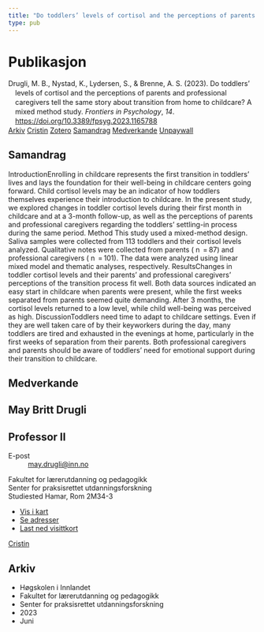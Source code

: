 ```yaml
---
title: "Do toddlers’ levels of cortisol and the perceptions of parents and professional caregivers tell the same story about transition from home to childcare? A mixed method study"
type: pub
---
```

<h1>Publikasjon</h1>
<article id="csl-bib-container-94NFDAE4" class="csl-bib-container">
  <div class="csl-bib-body" style="line-height: 1.35; padding-left: 1em; text-indent:-1em;">
  <div class="csl-entry">Drugli, M. B., Nystad, K., Lydersen, S., &amp; Brenne, A. S. (2023). Do toddlers&#x2019; levels of cortisol and the perceptions of parents and professional caregivers tell the same story about transition from home to childcare? A mixed method study. <i>Frontiers in Psychology</i>, <i>14</i>. <a href="https://doi.org/10.3389/fpsyg.2023.1165788">https://doi.org/10.3389/fpsyg.2023.1165788</a></div>
</div>
  <div class="csl-bib-buttons">
    <a href="#taxonomy-article-94NFDAE4" class="csl-bib-button">Arkiv</a>
    <a href="https://app.cristin.no/results/show.jsf?id=2159740" alt="Cristin URL" class="csl-bib-button">Cristin</a>
    <a href="http://zotero.org/groups/5022929/items/94NFDAE4" alt="Zotero URL" class="csl-bib-button">Zotero</a>
    <a href="#abstract-article-94NFDAE4" class="csl-bib-button">Samandrag</a>
    <a href="#contributors-article-94NFDAE4" class="csl-bib-button">Medverkande</a>
    <a href="https://www.frontiersin.org/articles/10.3389/fpsyg.2023.1165788/pdf" class="csl-bib-button">Unpaywall</a>
  </div>
  <div id="csl-bib-meta-container-94NFDAE4"></div>
</article>
<div id="csl-bib-meta-94NFDAE4" class="csl-bib-meta">
  <article id="abstract-article-94NFDAE4" class="abstract-article">
    <h1>Samandrag</h1>
    IntroductionEnrolling in childcare represents the first transition in toddlers’ lives and lays the foundation for their well-being in childcare centers going forward. Child cortisol levels may be an indicator of how toddlers themselves experience their introduction to childcare. In the present study, we explored changes in toddler cortisol levels during their first month in childcare and at a 3-month follow-up, as well as the perceptions of parents and professional caregivers regarding the toddlers’ settling-in process during the same period. Method This study used a mixed-method design. Saliva samples were collected from 113 toddlers and their cortisol levels analyzed. Qualitative notes were collected from parents ( n  = 87) and professional caregivers ( n  = 101). The data were analyzed using linear mixed model and thematic analyses, respectively. ResultsChanges in toddler cortisol levels and their parents’ and professional caregivers’ perceptions of the transition process fit well. Both data sources indicated an easy start in childcare when parents were present, while the first weeks separated from parents seemed quite demanding. After 3 months, the cortisol levels returned to a low level, while child well-being was perceived as high. DiscussionToddlers need time to adapt to childcare settings. Even if they are well taken care of by their keyworkers during the day, many toddlers are tired and exhausted in the evenings at home, particularly in the first weeks of separation from their parents. Both professional caregivers and parents should be aware of toddlers’ need for emotional support during their transition to childcare.
  </article>
  <article id="contributors-article-94NFDAE4" class="contributors-article">
    <h1>Medverkande</h1>
    <div class="personas">
<div class="vrtx-hinn-person-card">
<div class="photo">
<i class="lar la-user-circle missing-person"></i>
</div>
<div class="info">
<hgroup><h1>May Britt Drugli</h1>
<h2>Professor II</h2>
</hgroup><dl>
<dt>E-post</dt>
<dd>
<a href="mailto:may.drugli@inn.no">may.drugli@inn.no</a>
</dd>
</dl>
<p>
Fakultet for lærerutdanning og pedagogikk<br>
Senter for praksisrettet utdanningsforskning<br>
Studiested Hamar,
Rom 2M34-3
</p>
<ul class="vrtx-hinn-links">
<li><a href="https://www.google.com/maps?q=60.79582,11.07304">Vis i kart</a></li>
<li><a href="https://www.inn.no/finn-en-ansatt/may-drugli.html#vrtx-hinn-addresses">Se adresser</a></li>
<li><a href="https://www.inn.no/finn-en-ansatt/may-drugli.html?vrtx=vcf">Last ned visittkort</a></li>
</ul>
</div>
</div>
<a href="https://app.cristin.no/persons/show.jsf?id=29493" alt="Cristin URL" class="personas-cristin">Cristin</a>
</div>
  </article>
  <article id="taxonomy-article-94NFDAE4" class="taxonomy-article">
    <h1>Arkiv</h1>
    <ul>
      <li>Høgskolen i Innlandet</li>
      <li>Fakultet for lærerutdanning og pedagogikk</li>
      <li>Senter for praksisrettet utdanningsforskning</li>
      <li>2023</li>
      <li>Juni</li>
    </ul>
  </article>
</div>
